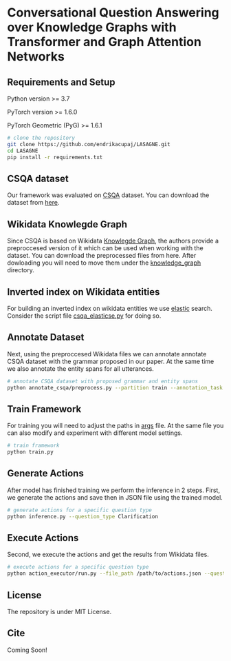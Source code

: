 # Conversational Question Answering over Knowledge Graphs with Transformer and Graph Attention Networks

## Requirements and Setup

Python version >= 3.7

PyTorch version >= 1.6.0

PyTorch Geometric (PyG) >= 1.6.1

``` bash
# clone the repository
git clone https://github.com/endrikacupaj/LASAGNE.git
cd LASAGNE
pip install -r requirements.txt
```

## CSQA dataset
Our framework was evaluated on [CSQA](https://amritasaha1812.github.io/CSQA/) dataset. You can download the dataset from [here](https://amritasaha1812.github.io/CSQA/download/).

## Wikidata Knowlegde Graph
Since CSQA is based on Wikidata [Knowlegde Graph](https://www.wikidata.org/wiki/Wikidata:Main_Page), the authors provide a preproccesed version of it which can be used when working with the dataset.
You can download the preprocessed files from here.
After dowloading you will need to move them under the [knowledge_graph](knowledge_graph) directory.

## Inverted index on Wikidata entities
For building an inverted index on wikidata entities we use [elastic](https://www.elastic.co/) search. Consider the script file [csqa_elasticse.py](csqa_elasticse.py) for doing so.

## Annotate Dataset
Next, using the preproccesed Wikidata files we can annotate annotate CSQA dataset with the grammar proposed in our paper. At the same time we also annotate the entity spans for all utterances.
``` bash
# annotate CSQA dataset with proposed grammar and entity spans
python annotate_csqa/preprocess.py --partition train --annotation_task all --read_folder /path/to/CSQA --write_folder /path/to/write
```

## Train Framework
For training you will need to adjust the paths in [args](args.py) file. At the same file you can also modify and experiment with different model settings.
``` bash
# train framework
python train.py
```

## Generate Actions
After model has finished training we perform the inference in 2 steps.
First, we generate the actions and save then in JSON file using the trained model.
``` bash
# generate actions for a specific question type
python inference.py --question_type Clarification
```

## Execute Actions
Second, we execute the actions and get the results from Wikidata files.
``` bash
# execute actions for a specific question type
python action_executor/run.py --file_path /path/to/actions.json --question_type Clarification
```

## License
The repository is under MIT License.

## Cite
Coming Soon!